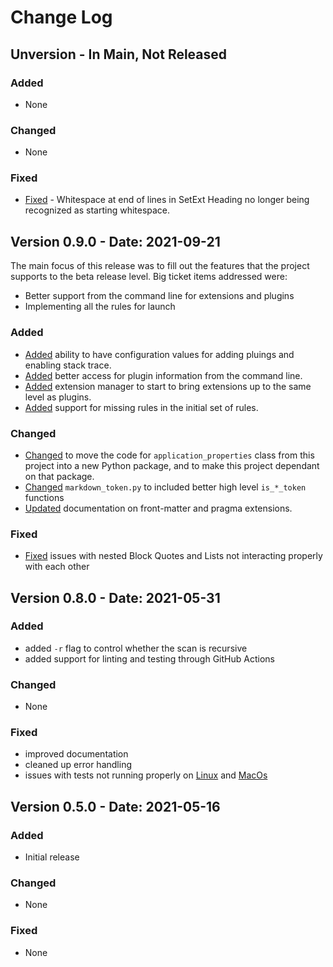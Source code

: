 # Change Log

## Unversion - In Main, Not Released

### Added

- None

### Changed

- None

### Fixed

- [Fixed](https://github.com/jackdewinter/pymarkdown/issues/23) - Whitespace at end of lines in SetExt Heading no longer being recognized as starting whitespace.

## Version 0.9.0 - Date: 2021-09-21

The main focus of this release was to fill out the features that the
project supports to the beta release level.  Big ticket items addressed
were:

- Better support from the command line for extensions and plugins
- Implementing all the rules for launch

### Added

- [Added](https://github.com/jackdewinter/pymarkdown/issues/8) ability to have configuration values for adding pluings and enabling stack trace.
- [Added](https://github.com/jackdewinter/pymarkdown/issues/9) better access for plugin information from the command line.
- [Added](https://github.com/jackdewinter/pymarkdown/issues/12) extension manager to start to bring extensions up to the same level as plugins.
- [Added](https://github.com/jackdewinter/pymarkdown/issues/14) support for missing rules in the initial set of rules.

### Changed

- [Changed](https://github.com/jackdewinter/pymarkdown/issues/7) to move the code for `application_properties` class from this project into a new Python package, and to make this project dependant on that package.
- [Changed](https://github.com/jackdewinter/pymarkdown/issues/10) `markdown_token.py` to included better high level `is_*_token` functions
- [Updated](https://github.com/jackdewinter/pymarkdown/issues/11) documentation on front-matter and pragma extensions.

### Fixed

- [Fixed](https://github.com/jackdewinter/pymarkdown/issues/13) issues with nested Block Quotes and Lists not interacting properly with each other

## Version 0.8.0 - Date: 2021-05-31

### Added

- added `-r` flag to control whether the scan is recursive
- added support for linting and testing through GitHub Actions

### Changed

- None

### Fixed

- improved documentation
- cleaned up error handling
- issues with tests not running properly on [Linux](https://github.com/jackdewinter/pymarkdown/issues/4) and [MacOs](https://github.com/jackdewinter/pymarkdown/issues/5)

## Version 0.5.0 - Date: 2021-05-16

### Added

- Initial release

### Changed

- None

### Fixed

- None
